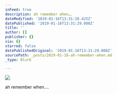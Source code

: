 ```yaml
---
inFeed: true
description: ah remember when….
dateModified: '2019-01-16T13:31:28.425Z'
datePublished: '2019-01-16T13:31:29.008Z'
title: ''
author: []
publisher: {}
via: {}
starred: false
datePublishedOriginal: '2019-01-16T13:31:29.008Z'
sourcePath: _posts/2019-01-16-ah-remember-when.md
_type: Blurb

---
```

![](https://the-grid-user-content.s3-us-west-2.amazonaws.com/dc25becd-edbf-4d95-9f13-623b1343feee.jpg)

ah remember when....